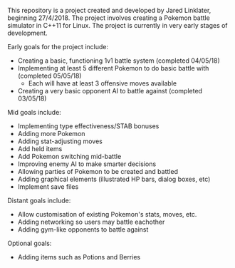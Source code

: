 This repository is a project created and developed by Jared Linklater, beginning 27/4/2018. The project involves creating a Pokemon battle simulator in C++11 for Linux. The project is currently in very early stages of development.

Early goals for the project include:
- Creating a basic, functioning 1v1 battle system	(completed 04/05/18)
- Implementing at least 5 different Pokemon to do basic battle with	(completed 05/05/18)
	- Each will have at least 3 offensive moves available
- Creating a very basic opponent AI to battle against	(completed 03/05/18)

Mid goals include:
- Implementing type effectiveness/STAB bonuses
- Adding more Pokemon
- Adding stat-adjusting moves
- Add held items
- Add Pokemon switching mid-battle
- Improving enemy AI to make smarter decisions
- Allowing parties of Pokemon to be created and battled
- Adding graphical elements (illustrated HP bars, dialog boxes, etc)
- Implement save files

Distant goals include:
- Allow customisation of existing Pokemon's stats, moves, etc.
- Adding networking so users may battle eachother
- Adding gym-like opponents to battle against


Optional goals:
- Adding items such as Potions and Berries